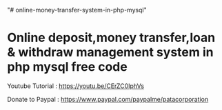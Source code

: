 "# online-money-transfer-system-in-php-mysql" 

Online deposit,money transfer,loan & withdraw management system in php mysql free code
=======================================================================================

Youtube Tutorial : https://youtu.be/CErZC0IphVs


Donate to Paypal : https://www.paypal.com/paypalme/patacorporation
